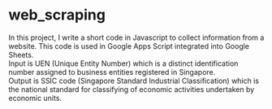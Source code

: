 # web_scraping
In this project, I write a short code in Javascript to collect information from a website. This code is used in Google Apps Script integrated into Google Sheets.  
Input is UEN (Unique Entity Number) which is a distinct identification number assigned to business entities registered in Singapore.  
Output is SSIC code (Singapore Standard Industrial Classification) which is the national standard for classifying of economic activities undertaken by economic units.  
